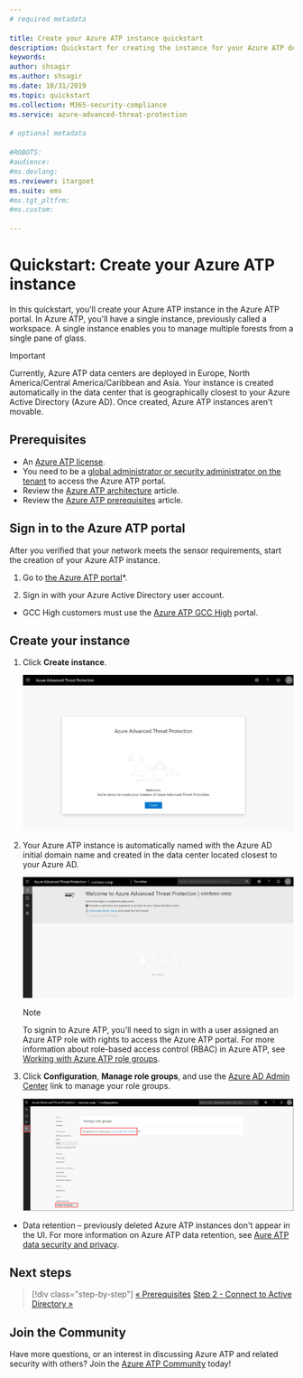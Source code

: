 ```yaml
---
# required metadata

title: Create your Azure ATP instance quickstart
description: Quickstart for creating the instance for your Azure ATP deployment which is the first step to install Azure ATP.
keywords:
author: shsagir
ms.author: shsagir
ms.date: 10/31/2019
ms.topic: quickstart
ms.collection: M365-security-compliance
ms.service: azure-advanced-threat-protection

# optional metadata

#ROBOTS:
#audience:
#ms.devlang:
ms.reviewer: itargoet
ms.suite: ems
#ms.tgt_pltfrm:
#ms.custom:

---
```

# Quickstart: Create your Azure ATP instance

In this quickstart, you'll create your Azure ATP instance in the Azure ATP portal. In Azure ATP, you'll have a single instance, previously called a workspace. A single instance enables you to manage multiple forests from a single pane of glass.

> [!IMPORTANT]
> Currently, Azure ATP data centers are deployed in Europe, North America/Central America/Caribbean and Asia. Your instance is created automatically in the data center that is geographically closest to your Azure Active Directory (Azure AD). Once created, Azure ATP instances aren't movable.

## Prerequisites

- An [Azure ATP license](atp-technical-faq.md#licensing-and-privacy).
- You need to be a [global administrator or security administrator on the tenant](https://docs.microsoft.com/azure/active-directory/users-groups-roles/directory-assign-admin-roles#available-roles) to access the Azure ATP portal.
- Review the [Azure ATP architecture](atp-architecture.md) article.
- Review the [Azure ATP prerequisites](atp-prerequisites.md) article. 

## Sign in to the Azure ATP portal

After you verified that your network meets the sensor requirements, start the creation of your Azure ATP instance.

1. Go to [the Azure ATP portal](https://portal.atp.azure.com)*.

2. Sign in with your Azure Active Directory user account.

* GCC High customers must use the [Azure ATP GCC High](http://portal.atp.azure.us) portal.  

## Create your instance

1. Click **Create instance**. 

    ![Create Azure ATP instance](media/create-instance.png)

2. Your Azure ATP instance is automatically named with the Azure AD initial domain name and created in the data center located closest to your Azure AD. 

    ![Azure instance created](media/instance-created.png)

    > [!NOTE]
    > To signin to Azure ATP, you'll need to sign in with a user assigned an Azure ATP role with rights to access the Azure ATP portal. For more information about role-based access control (RBAC) in Azure ATP, see [Working with Azure ATP role groups](atp-role-groups.md).
 
3. Click **Configuration**, **Manage role groups**, and use the [Azure AD Admin Center](https://docs.microsoft.com/azure/active-directory/active-directory-assign-admin-roles-azure-portal) link to manage your role groups.

    ![Manage role groups](media/creation-manage-role-groups.png)

- Data retention – previously deleted Azure ATP instances don't appear in the UI. For more information on Azure ATP data retention, see [Aure ATP data security and privacy](atp-privacy-compliance.md).

## Next steps

> [!div class="step-by-step"]
> [« Prerequisites](atp-prerequisites.md)
> [Step 2 - Connect to Active Directory »](install-atp-step2.md)

## Join the Community

Have more questions, or an interest in discussing Azure ATP and related security with others? Join the [Azure ATP Community](https://aka.ms/azureatpcommunity) today!

